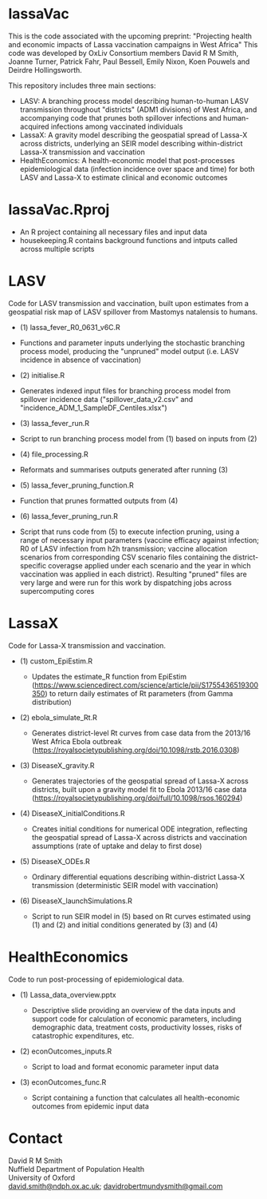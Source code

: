 # lassaVac
This is the code associated with the upcoming preprint:
"Projecting health and economic impacts of Lassa vaccination campaigns in West Africa"
This code was developed by OxLiv Consortium members David R M Smith, Joanne Turner, Patrick Fahr, Paul Bessell, Emily Nixon, Koen Pouwels and Deirdre Hollingsworth.

This repository includes three main sections:
* LASV: A branching process model describing human-to-human LASV transmission throughout "districts" (ADM1 divisions) of West Africa, and accompanying code that prunes both spillover infections and human-acquired infections among vaccinated individuals
* LassaX: A gravity model describing the geospatial spread of Lassa-X across districts, underlying an SEIR model describing within-district Lassa-X transmission and vaccination
* HealthEconomics: A health-economic model that post-processes epidemiological data (infection incidence over space and time) for both LASV and Lassa-X to estimate clinical and economic outcomes

# lassaVac.Rproj
*  An R project containing all necessary files and input data
*  housekeeping.R contains background functions and intputs called across multiple scripts

# LASV
Code for LASV transmission and vaccination, built upon estimates from a geospatial risk map of LASV spillover from Mastomys natalensis to humans.

*  (1) lassa_fever_R0_0631_v6C.R  
  *  Functions and parameter inputs underlying the stochastic branching process model, producing the "unpruned" model output (i.e. LASV incidence in absence of vaccination)

*  (2) initialise.R  
  *  Generates indexed input files for branching process model from spillover incidence data ("spillover_data_v2.csv" and "incidence_ADM_1_SampleDF_Centiles.xlsx")

*  (3) lassa_fever_run.R  
  *  Script to run branching process model from (1) based on inputs from (2)

*  (4) file_processing.R  
  *  Reformats and summarises outputs generated after running (3)

*  (5) lassa_fever_pruning_function.R  
  *  Function that prunes formatted outputs from (4)

*  (6) lassa_fever_pruning_run.R   
  *  Script that runs code from (5) to execute infection pruning, using a range of necessary input parameters (vaccine efficacy against infection; R0 of LASV infection from h2h transmission; vaccine allocation scenarios from corresponding CSV scenario files containing the district-specific coveragse applied under each scenario and the year in which vaccination was applied in each district). Resulting "pruned" files are very large and were run for this work by dispatching jobs across supercomputing cores


# LassaX
Code for Lassa-X transmission and vaccination.

* (1) custom_EpiEstim.R
  *  Updates the estimate_R function from EpiEstim (https://www.sciencedirect.com/science/article/pii/S1755436519300350) to return daily estimates of Rt parameters (from Gamma distribution)
 
* (2) ebola_simulate_Rt.R
  *  Generates district-level Rt curves from case data from the 2013/16 West Africa Ebola outbreak (https://royalsocietypublishing.org/doi/10.1098/rstb.2016.0308)
 
* (3) DiseaseX_gravity.R
  *  Generates trajectories of the geospatial spread of Lassa-X across districts, built upon a gravity model fit to Ebola 2013/16 case data (https://royalsocietypublishing.org/doi/full/10.1098/rsos.160294)
 
* (4) DiseaseX_initialConditions.R
  *  Creates initial conditions for numerical ODE integration, reflecting the geospatial spread of Lassa-X across districts and vaccination assumptions (rate of uptake and delay to first dose)

* (5) DiseaseX_ODEs.R
  *  Ordinary differential equations describing within-district Lassa-X transmission (deterministic SEIR model with vaccination)
 
* (6) DiseaseX_launchSimulations.R
  *   Script to run SEIR model in (5) based on Rt curves estimated using (1) and (2) and initial conditions generated by (3) and (4)

# HealthEconomics
Code to run post-processing of epidemiological data.

* (1) Lassa_data_overview.pptx
  *  Descriptive slide providing an overview of the data inputs and support code for calculation of economic parameters, including demographic data, treatment costs, productivity losses, risks of catastrophic expenditures, etc.
 
* (2) econOutcomes_inputs.R
  *  Script to load and format economic parameter input data

* (3) econOutcomes_func.R
  *  Script containing a function that calculates all health-economic outcomes from epidemic input data

# Contact
David R M Smith  
Nuffield Department of Population Health  
University of Oxford   
david.smith@ndph.ox.ac.uk; davidrobertmundysmith@gmail.com  
